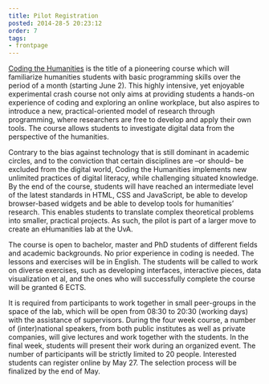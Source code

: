 ```yaml
---
title: Pilot Registration
posted: 2014-28-5 20:23:12 
order: 7
tags: 
- frontpage
---
```

[Coding the Humanities](http://www.codingthehumanities.com) is the title of a pioneering course which will familiarize humanities students with basic programming skills over the period of a month (starting June 2). This highly intensive, yet enjoyable experimental crash course not only aims at providing students a hands-on experience of coding and exploring an online workplace, but also aspires to introduce a new, practical-oriented model of research through programming, where researchers are free to develop and apply their own tools. The course allows students to investigate digital data from the perspective of the humanities.

Contrary to the bias against technology that is still dominant in academic circles, and to the conviction that certain disciplines are –or should– be excluded from the digital world, Coding the Humanities implements new unlimited practices of digital literacy, while challenging situated knowledge. By the end of the course, students will have reached an intermediate level of the latest standards in HTML, CSS and JavaScript, be able to develop browser-based widgets and be able to develop tools for humanities’ research. This enables students to translate complex theoretical problems into smaller, practical projects. As such, the pilot is part of a larger move to create an eHumanities lab at the UvA.
        
The course is open to bachelor, master and PhD students of different fields and academic backgrounds. No prior experience in coding is needed. The lessons and exercises will be in English. The students will be called to work on diverse exercises, such as developing interfaces, interactive pieces, data visualization et al, and the ones who will successfully complete the course will be granted 6 ECTS.
        
It is required from participants to work together in small peer-groups in the space of the lab, which will be open from 08:30 to 20:30 (working days) with the assistance of supervisors. During the four week course, a number of (inter)national speakers, from both public institutes as well as private companies, will give lectures and work together with the students. In the final week, students will present their work during an organized event. The number of participants will be strictly limited to 20 people. Interested students can register online by May 27. The selection process will be finalized by the end of May.
